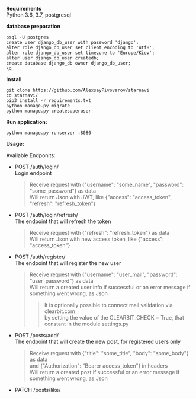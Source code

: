 
**Requirements**    
Python 3.6, 3.7,
postgresql


**database preparation**
```
psql -U postgres
create user django_db_user with password 'django';
alter role django_db_user set client_encoding to 'utf8';
alter role django_db_user set timezone to 'Europe/Kiev';
alter user django_db_user createdb;
create database django_db owner django_db_user;
\q
```


**Install**
```
git clone https://github.com/AlexseyPivovarov/starnavi
cd starnavi/
pip3 install -r requirements.txt
python manage.py migrate
python manage.py createsuperuser
```


**Run application:**
```
python manage.py runserver :8080
```


**Usage:**

Available Endponits:

- POST /auth/login/   
    Login endpoint
    >Receive request with {"username": "some_name", "password": "some_password"} as data    
    Will return Json with JWT, like {"access": "access_token", "refresh": "refresh_token"}
    
- POST /auth/login/refresh/       
    The endpoint that will refresh the token
    >Receive request with {"refresh": "refresh_token"} as data    
    Will return Json with new access token, like {"access": "access_token"}

- POST /auth/register/    
    The endpoint that will register the new user
    >Receive request with {"username": "user_mail", "password": "user_password"} as data     
    Will return a created user info if successful or an error message if something went wrong, as Json
    >>It is optionally possible to connect mail validation via clearbit.com  
    by setting the value of the CLEARBIT_CHECK = True, that constant in the module settings.py

- POST /posts/add/    
    The endpoint that will create the new post, for registered users only
    >Receive request with {"title": "some_title", "body": "some_body"} as data    
    and {"Authorization": "Bearer access_token"} in headers   
    Will return a created post if successful or an error message if something went wrong, as Json   

- PATCH /posts/like/<title>/    
    The endpoint that will update the likes counter in the post, only for registered users
    ><title> - the title of the post you want to update    
  
    >Receive request with {"Authorization": "Bearer access_token"} in headers   
    Will return an updated post if successful or an error message if something went wrong, as Json   

- PATCH /posts/unlike/<title>/    
    The endpoint that will update the unlikes counter in the post, only for registered users
    ><title> - the title of the post you want to update    
  
    >Receive request with {"Authorization": "Bearer access_token"} in headers   
    Will return an updated post if successful or an error message if something went wrong, as Json   
